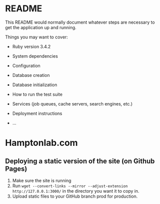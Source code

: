 # README

This README would normally document whatever steps are necessary to get the
application up and running.

Things you may want to cover:

- Ruby version
  3.4.2

- System dependencies

- Configuration

- Database creation

- Database initialization

- How to run the test suite

- Services (job queues, cache servers, search engines, etc.)

- Deployment instructions

- ...

# Hamptonlab.com

## Deploying a static version of the site (on Github Pages)

1. Make sure the site is running
2. Run `wget --convert-links --mirror --adjust-extension http://127.0.0.1:3000/` in the directory you want it to copy in.
3. Upload static files to your GitHub branch prod for production.
